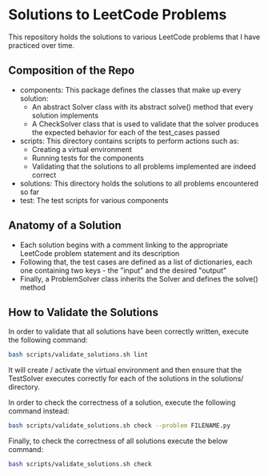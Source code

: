 # Solutions to LeetCode Problems

This repository holds the solutions to various LeetCode problems that I have practiced over time.

## Composition of the Repo
- components: This package defines the classes that make up every solution:
	- An abstract Solver class with its abstract solve() method that every solution implements
	- A CheckSolver class that is used to validate that the solver produces the expected behavior for each of the test_cases passed
- scripts: This directory contains scripts to perform actions such as:
	- Creating a virtual environment
	- Running tests for the components 
	- Validating that the solutions to all problems implemented are indeed correct
- solutions: This directory holds the solutions to all problems encountered so far
- test: The test scripts for various components


## Anatomy of a Solution
- Each solution begins with a comment linking to the appropriate LeetCode problem statement and its description
- Following that, the test cases are defined as a list of dictionaries, each one containing two keys - the "input" and the desired "output"
- Finally, a ProblemSolver class inherits the Solver and defines the solve() method


## How to Validate the Solutions
In order to validate that all solutions have been correctly written, execute the following command:
```bash
bash scripts/validate_solutions.sh lint
```

It will create / activate the virtual environment and then ensure that the TestSolver executes correctly for each of the solutions in the solutions/ directory.

In order to check the correctness of a solution, execute the following command instead:
```bash
bash scripts/validate_solutions.sh check --problem FILENAME.py
```

Finally, to check the correctness of all solutions execute the below command:
```bash
bash scripts/validate_solutions.sh check
```
